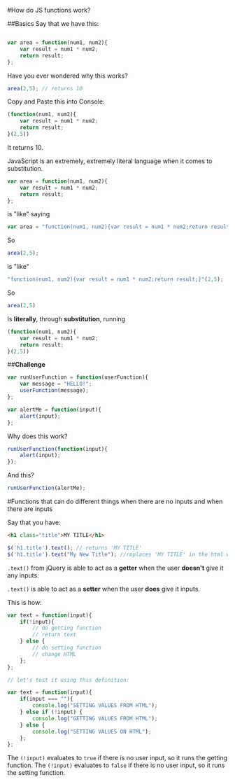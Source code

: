 #How do JS functions work?

##Basics
Say that we have this:

```javascript

var area = function(num1, num2){
	var result = num1 * num2;
	return result;
};

```
Have you ever wondered why this works?

```javascript
area(2,5); // returns 10

```

Copy and Paste this into Console:

```javascript
(function(num1, num2){
	var result = num1 * num2;
	return result;
}(2,5))
```

It returns 10.

JavaScript is an extremely, extremely literal language when it comes to substitution.

```javascript
var area = function(num1, num2){
	var result = num1 * num2;
	return result;
};
```
is "like" saying
```javascript
var area = "function(num1, num2){var result = num1 * num2;return result;}";
```
So
```javascript
area(2,5);
```
is "like"
```javascript
"function(num1, num2){var result = num1 * num2;return result;}"(2,5);
```
So 
```javascript
area(2,5)
```
Is **literally**, through **substitution**, running

```javascript
(function(num1, num2){
	var result = num1 * num2;
	return result;
}(2,5))
```

##**Challenge**
```javascript
var runUserFunction = function(userFunction){
	var message = "HELLO!";
	userFunction(message);
};

var alertMe = function(input){
	alert(input);
};
```
Why does this work?
```javascript
runUserFunction(function(input){
	alert(input);
});
```
And this?
```javascript
runUserFunction(alertMe);
```

#Functions that can do different things when there are no inputs and when there are inputs

Say that you have:

```html
<h1 class="title">MY TITLE</h1>
```
```javascript
$('h1.title').text(); // returns 'MY TITLE'
$('h1.title').text("My New Title"); //replaces 'MY TITLE' in the html with 'My New Title'
```
```.text()``` from jQuery is able to act as a **getter** when the user **doesn't** give it any inputs.

```.text()``` is able to act as a **setter** when the user **does** give it inputs.

This is how:

```javascript
var text = function(input){
	if(!input){
		// do getting function
		// return text
	} else {
		// do setting function
		// change HTML
	};
};

// let's test it using this definition:

var text = function(input){
	if(input === ""){
		console.log("SETTING VALUES FROM HTML");
	} else if (!input) {
		console.log("GETTING VALUES FROM HTML");
	} else {
		console.log("SETTING VALUES ON HTML");
	};
};
```

The ```(!input)``` evaluates to ```true``` if there is no user input, so it runs the getting function.
The ```(!input)``` evaluates to ```false``` if there is no user input, so it runs the setting function.